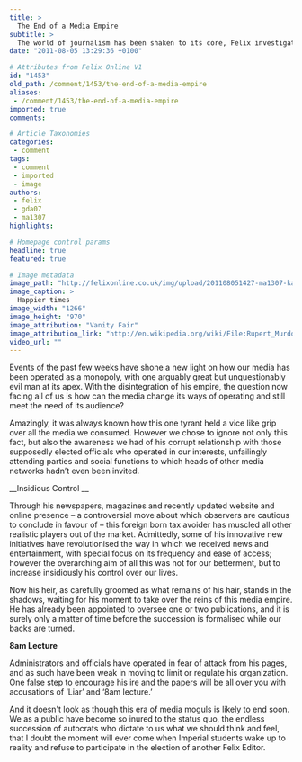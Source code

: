 ```yaml
---
title: >
  The End of a Media Empire
subtitle: >
  The world of journalism has been shaken to its core, Felix investigates.
date: "2011-08-05 13:29:36 +0100"

# Attributes from Felix Online V1
id: "1453"
old_path: /comment/1453/the-end-of-a-media-empire
aliases:
 - /comment/1453/the-end-of-a-media-empire
imported: true
comments:

# Article Taxonomies
categories:
 - comment
tags:
 - comment
 - imported
 - image
authors:
 - felix
 - gda07
 - ma1307
highlights:

# Homepage control params
headline: true
featured: true

# Image metadata
image_path: "http://felixonline.co.uk/img/upload/201108051427-ma1307-kadhimandfamily.jpg"
image_caption: >
  Happier times
image_width: "1266"
image_height: "970"
image_attribution: "Vanity Fair"
image_attribution_link: "http://en.wikipedia.org/wiki/File:Rupert_Murdoch_Wendi_Murdoch_2011_Shankbone.JPG"
video_url: ""
---
```


Events of the past few weeks have shone a new light on how our media has been operated as a monopoly, with one arguably great but unquestionably evil man at its apex. With the disintegration of his empire, the question now facing all of us is how can the media change its ways of operating and still meet the need of its audience?

 Amazingly, it was always known how this one tyrant held a vice like grip over all the media we consumed. However we chose to ignore not only this fact, but also the awareness we had of his corrupt relationship with those supposedly elected officials who operated in our interests, unfailingly attending parties and social functions to which heads of other media networks hadn’t even been invited.

__Insidious Control __

Through his newspapers, magazines and recently updated website and online presence – a controversial move about which observers are cautious to conclude in favour of – this foreign born tax avoider has muscled all other realistic players out of the market. Admittedly, some of his innovative new initiatives have revolutionised the way in which we received news and entertainment, with special focus on its frequency and ease of access; however the overarching aim of all this was not for our betterment, but to increase insidiously his control over our lives.

Now his heir, as carefully groomed as what remains of his hair, stands in the shadows, waiting for his moment to take over the reins of this media empire. He has already been appointed to oversee one or two publications, and it is surely only a matter of time before the succession is formalised while our backs are turned.

__8am Lecture__

Administrators and officials have operated in fear of attack from his pages, and as such have been weak in moving to limit or regulate his organization. One false step to encourage his ire and the papers will be all over you with accusations of ‘Liar’ and ‘8am lecture.’

And it doesn't look as though this era of media moguls is likely to end soon. We as a public have become so inured to the status quo, the endless succession of autocrats who dictate to us what we should think and feel, that I doubt the moment will ever come when Imperial students wake up to reality and refuse to participate in the election of another Felix Editor.
